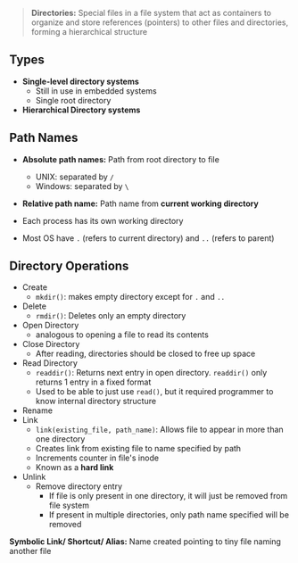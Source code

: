 >**Directories:** Special files in a file system that act as containers to organize and store references (pointers) to other files and directories, forming a hierarchical structure

## Types
- **Single-level directory systems**
	- Still in use in embedded systems
	- Single root directory
- **Hierarchical Directory systems**

## Path Names
- **Absolute path names:** Path from root directory to file
	- UNIX: separated by `/`
	- Windows: separated by `\`
- **Relative path name:** Path name from **current working directory**

- Each process has its own working directory 
- Most OS have `.` (refers to current directory) and `..` (refers to parent)

## Directory Operations
- Create
	- `mkdir()`: makes empty directory except for `.` and `..`
- Delete
	- `rmdir()`: Deletes only an empty directory
- Open Directory
	- analogous to opening a file to read its contents
- Close Directory
	- After reading, directories should be closed to free up space
- Read Directory
	- `readdir()`: Returns next entry in open directory. `readdir()` only returns 1 entry in a fixed format
	- Used to be able to just use `read()`, but it required programmer to know internal directory structure
- Rename
- Link
	- `link(existing_file, path_name)`: Allows file to appear in more than one directory
	- Creates link from existing file to name specified by path
	- Increments counter in file's inode
	- Known as a **hard link**
- Unlink
	- Remove directory entry
		- If file is only present in one directory, it will just be removed from file system
		- If present in multiple directories, only path name specified will be removed

**Symbolic Link/ Shortcut/ Alias:** Name created pointing to tiny file naming another file